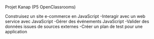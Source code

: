 Projet Kanap (P5 OpenClassrooms)

Construisez un site e-commerce en JavaScript
-Interagir avec un web service avec JavaScript
-Gérer des événements JavaScript
-Valider des données issues de sources externes
-Créer un plan de test pour une application
